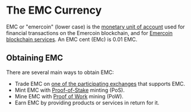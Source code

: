 # The EMC Currency

EMC or "emercoin" (lower case) is the <a target="_blank" rel="nofollow" href="https://en.wikipedia.org/wiki/Unit_of_account">monetary unit of
account</a> used for
financial transactions on the Emercoin blockchain, and for [Emercoin blockchain services](/en/300.blockchain-services/050.introduction-to-emercoin-services.md). An EMC cent (EMc) is 0.01 EMC.

Obtaining EMC
-------------

There are several main ways to obtain EMC:

-   Trade EMC on [one of the participating exchanges](/en/450.links-resources.md#exchanges) that supports EMC.
-   Mint EMC with [Proof-of-Stake](/en/350.block-generation/050.proof-of-stake-minting.md) minting (PoS).
-   Mine EMC with [Proof of Work](/en/350.block-generation/100.proof-of-work-mining.md) mining (PoW).
-   Earn EMC by providing products or services in return for it.

